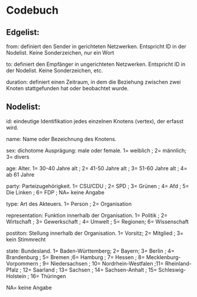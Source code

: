 <h1>Codebuch</h1>
<h2>Edgelist:</h2>

from: definiert den Sender in gerichteten Netzwerken. Entspricht ID in der Nodelist. Keine Sonderzeichen, nur ein Wort <p>
to: definiert den Empfänger in ungerichteten Netzwerken. Entspricht ID in der Nodelist. Keine Sonderzeichen, etc. <p>
duration: definiert einen Zeitraum, in dem die Beziehung zwischen zwei Knoten stattgefunden hat oder beobachtet wurde. <p>

<h2>Nodelist:</h2>
id: eindeutige Identifikation jedes einzelnen Knotens (vertex), der erfasst wird. <p>  
name: Name oder Bezeichnung des Knotens. <p>
sex: dichotome Ausprägung: male oder female. 1= weiblich ; 2= männlich; 3= divers <p>
age: Alter. 1= 30-40 Jahre alt ; 2= 41-50 Jahre alt ; 3= 51-60 Jahre alt ; 4= ab 61 Jahre <p>
party: Parteizugehörigkeit. 1= CSU/CDU ; 2= SPD ; 3= Grünen ; 4= Afd ; 5= Die Linken ; 6= FDP ; NA= keine Angabe <p>
type: Art des Akteuers. 1= Person ; 2= Organisation <p>
representation: Funktion innerhalb der Organisation. 1= Politik ; 2= Wirtschaft ; 3= Gewerkschaft ; 4= Umwelt ; 5= Regionen; 6= Wissenschaft <p>
postiton: Stellung innerhalb der Organisation. 1= Vorsitz; 2= Mitglied ; 3= kein Stimmrecht <p>
state: Bundesland. 1= Baden-Württemberg; 2= Bayern; 3= Berlin ; 4= Brandenburg ; 5= Bremen ;6= Hamburg ; 7= Hessen ; 8= Mecklenburg-Vorpommern ; 9= Niedersachsen ; 10= Nordrhein-Westfalen ;11= Rheinland-Pfalz ; 12= Saarland ; 13= Sachsen ; 14= Sachsen-Anhalt ; 15= Schleswig-Holstein ; 16= Thüringen <p>
  
NA= keine Angabe
